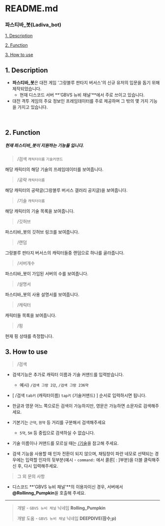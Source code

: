 # README.md

### 파스티바_봇(Ladiva_bot)

[1. Description](#1.-description)

[2. Function](#2.-function)

[3. How to use](#3.-how-to-use)



## 1. Description

- **파스티바_봇**은 대전 게임 '그랑블루 판타지 버서스'의 신규 유저의 입문을 돕기 위해 제작되었습니다.
  - 현재 디스코드 서버 **'GBVS 뉴비 채널'**에서 주로 쓰이고 있습니다.
- 대전 격투 게임의 주요 정보인 프레임데이터를 주로 제공하며 그 밖의 몇 가지 기능을 가지고 있습니다.

​    

## 2. Function

##### 현재 파스티바_봇이 지원하는 기능들 입니다.

>  /검색 `캐릭터이름` `기술커맨드`

해당 캐릭터의 해당 기술의 프레임데이터를 보여줍니다.

> /공략 `캐릭터이름`

해당 캐릭터의 공략글(그랑블루 버서스 갤러리 공지글)을 보여줍니다.

> /기술 `캐릭터이름`

해당 캐릭터의 기술 목록을 보여줍니다.

> /깃허브

파스티바_봇의 깃허브 링크를 보여줍니다.

> /랜덤

그랑블루 판타지 버서스의 캐릭터들중 랜덤으로 하나를 골라줍니다.

> /서버개수

파스티바_봇이 가입된 서버의 수를 보여줍니다.

> /설명서

파스티바_봇의 사용 설명서를 보여줍니다.

> /캐릭터

캐릭터들 목록을 보여줍니다.

> /핑

현재 핑 상태를 측정합니다.



## 3. How to use

> /검색

- 검색기능은 추가로 캐릭터 이름과 기술 커맨드를 입력받습니다.
  - 예시) `/검색 그랑 2강`, `/검색 그랑 236약`

- [ /검색 `tab키` (캐릭터이름) `tap키` (기술커맨드) ] 순서로 입력하시면 됩니다.
- 한글과 영문 어느 쪽으로든 검색이 가능하지만, 영문은 가능하면 소문자로 검색해주세요.
- 기본기는 `근약`, `원약` 등 거리를 구분해서 검색해주세요
  - `5약`, `5H` 등 중립으로 검색하실 수 없습니다.

- 기술 이름이나 커맨드를 모르실 때는 [/기술](#2.-function)을 참고해 주세요.
- 검색 기능을 사용할 때 인자 전환이 되지 않으며, 채팅창이 파란 네모로 선택되는 경우에는 입력할 인자의 뒷부분(예시 - `command:` 에서 콜론[ : ]부분)을 더블 클릭해주신 후, 다시 입력해주세요.

> 그 외 문의 사항

- 디스코드 **'GBVS 뉴비 채널'**의 이용자이신 경우, 서버에서 **@Rollinng_Pumpkin**을 호출해 주세요.



---

> 개발 - `GBVS 뉴비 채널` 닉네임 **Rolling_Pumpkin**
>
> 개발 도움 - `GBVS 뉴비 채널` 닉네임 **DEEPDIVE(잠수;p)**

